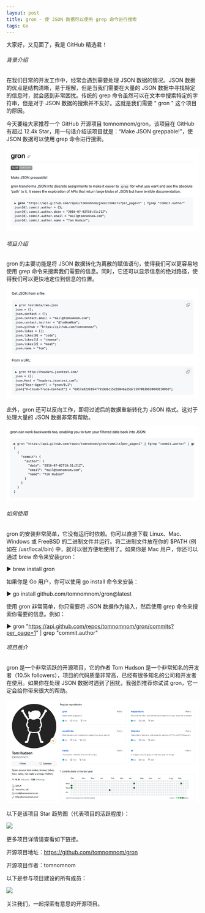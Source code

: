 ```yaml
---
layout: post
title: gron - 使 JSON 数据可以使用 grep 命令进行搜索
tags: Go
---
```


大家好，又见面了，我是 GitHub 精选君！

###### 背景介绍

在我们日常的开发工作中，经常会遇到需要处理 JSON 数据的情况。JSON 数据的优点是结构清晰，易于理解，但是当我们需要在大量的 JSON 数据中寻找特定的信息时，就会感到非常困扰。传统的 grep 命令虽然可以在文本中搜索特定的字符串，但是对于 JSON 数据的搜索并不友好。这就是我们需要 " gron " 这个项目的原因。

今天要给大家推荐一个 GitHub 开源项目 tomnomnom/gron，该项目在 GitHub 有超过 12.4k Star，用一句话介绍该项目就是：“Make JSON greppable!”，使 JSON 数据可以使用 grep 命令进行搜索。

![](https://raw.githubusercontent.com/ZhuPeng/pic/master/images/compress_image-20231004204218245.png)

###### 项目介绍

gron 的主要功能是将 JSON 数据转化为离散的赋值语句，使得我们可以更容易地使用 grep 命令来搜索我们需要的信息。同时，它还可以显示信息的绝对路径，使得我们可以更快地定位到信息的位置。

![](https://raw.githubusercontent.com/ZhuPeng/pic/master/images/compress_image-20231004204640515.png)

此外，gron 还可以反向工作，即将过滤后的数据重新转化为 JSON 格式。这对于处理大量的 JSON 数据非常有帮助。

![](https://raw.githubusercontent.com/ZhuPeng/pic/master/images/compress_image-20231004204428680.png)

###### 如何使用

gron 的安装非常简单，它没有运行时依赖。你可以直接下载 Linux、Mac、Windows 或 FreeBSD 的二进制文件并运行。将二进制文件放在你的 $PATH (例如在 /usr/local/bin) 中，就可以很方便地使用了。如果你是 Mac 用户，你还可以通过 brew 命令来安装gron：

▶ brew install gron

如果你是 Go 用户，你可以使用 go install 命令来安装：

▶ go install github.com/tomnomnom/gron@latest

使用 gron 非常简单，你只需要将 JSON 数据作为输入，然后使用 grep 命令来搜索你需要的信息。例如：

▶ gron "https://api.github.com/repos/tomnomnom/gron/commits?per_page=1" | grep "commit.author"

###### 项目推介

gron 是一个非常活跃的开源项目，它的作者 Tom Hudson 是一个非常知名的开发者（10.5k followers），项目的代码质量非常高，已经有很多知名的公司和开发者在使用。如果你在处理 JSON 数据时遇到了困扰，我强烈推荐你试试 gron，它一定会给你带来很大的帮助。

![](https://raw.githubusercontent.com/ZhuPeng/pic/master/images/compress_image-20231004204847116.png)


以下是该项目 Star 趋势图（代表项目的活跃程度）：

![](https://api.star-history.com/svg?repos=tomnomnom/gron&type=Timeline)

更多项目详情请查看如下链接。

开源项目地址：https://github.com/tomnomnom/gron 

开源项目作者：tomnomnom

以下是参与项目建设的所有成员：

![](https://contrib.rocks/image?repo=tomnomnom/gron)

关注我们，一起探索有意思的开源项目。

